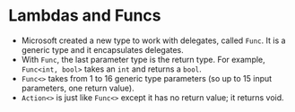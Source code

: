 # Lambdas and Funcs

* Microsoft created a new type to work with delegates, called `Func`. It is a generic type and it encapsulates delegates.
* With `Func`, the last parameter type is the return type. For example, `Func<int, bool>` takes an `int` and returns a `bool`.
* `Func<>` takes from 1 to 16 generic type parameters (so up to 15 input parameters, one return value).
* `Action<>` is just like `Func<>` except it has no return value; it returns void.
